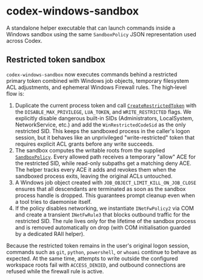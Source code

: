 # codex-windows-sandbox

A standalone helper executable that can launch commands inside a Windows sandbox
using the same `SandboxPolicy` JSON representation used across Codex.

## Restricted token sandbox

`codex-windows-sandbox` now executes commands behind a restricted primary token
combined with Windows job objects, temporary filesystem ACL adjustments, and
ephemeral Windows Firewall rules. The high‑level flow is:

1. Duplicate the current process token and call [`CreateRestrictedToken`] with
   the `DISABLE_MAX_PRIVILEGE`, `LUA_TOKEN`, and `WRITE_RESTRICTED` flags. We
   explicitly disable dangerous built-in SIDs (Administrators, LocalSystem,
   NetworkService, etc.) and add the `WinRestrictedCodeSid` as the only
   restricted SID. This keeps the sandboxed process in the caller's logon
   session, but it behaves like an unprivileged "write-restricted" token that
   requires explicit ACL grants before any write succeeds.
2. The sandbox computes the writable roots from the supplied
   [`SandboxPolicy`]. Every allowed path receives a temporary "allow" ACE for
   the restricted SID, while read-only subpaths get a matching deny ACE. The
   helper tracks every ACE it adds and revokes them when the sandboxed process
   exits, leaving the original ACLs untouched.
3. A Windows job object created with `JOB_OBJECT_LIMIT_KILL_ON_JOB_CLOSE`
   ensures that all descendants are terminated as soon as the sandbox process
   handle is dropped. This guarantees prompt cleanup even when a tool tries to
   daemonise itself.
4. If the policy disables networking, we instantiate `INetFwPolicy2` via COM
   and create a transient `INetFwRule3` that blocks outbound traffic for the
   restricted SID. The rule lives only for the lifetime of the sandbox process
   and is removed automatically on drop (with COM initialisation guarded by a
   dedicated RAII helper).

Because the restricted token remains in the user's original logon session,
commands such as `git`, `python`, `powershell`, or `whoami` continue to behave
as expected. At the same time, attempts to write outside the configured
workspace roots fail with `ACCESS_DENIED`, and outbound connections are refused
while the firewall rule is active.

[`CreateRestrictedToken`]: https://learn.microsoft.com/windows/win32/api/securitybaseapi/nf-securitybaseapi-createrestrictedtoken
[`SandboxPolicy`]: ../protocol/src/protocol.rs
